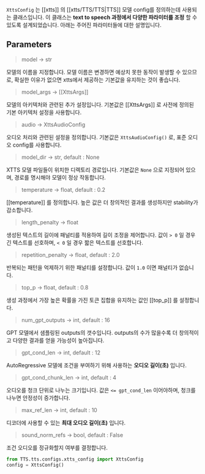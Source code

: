 
`XttsConfig` 는 [[xtts]] 의 [[xtts/TTS/TTS|TTS]] 모델 config를 정의하는데 사용되는 클래스입니다. 이 클래스는 **text to speech 과정에서 다양한 파라미터를 조정** 할 수 있도록 설계되었습니다. 아래는 주어진 파라미터들에 대한 설명입니다.

## Parameters

> model -> str

모델의 이름을 지정합니다.
모델 이름은 변경하면 예상치 못한 동작이 발생할 수 있으므로, 확실한 이유가 없으면 xtts에서 제공하는 기본값을 유지하는 것이 좋습니다.

> model_args -> [[XttsArgs]]

모델의 아키텍처와 관련된 추가 설정입니다.
기본값은 [[XttsArgs]] 로 사전에 정의된 기본 아키텍처 설정을 사용합니다.

> audio -> XttsAudioConfig

오디오 처리와 관련된 설정을 정의합니다.
기본값은 `XttsAudioConfig()` 로, 표준 오디오 config를 사용합니다.

> model_dir -> str, default : None

XTTS 모델 파일들이 위치한 디렉토리 경로입니다.
기본값은 `None` 으로 지정되어 있으며, 경로를 명시해야 모델이 정상 작동합니다.

> temperature -> float, default : 0.2

[[temperature]] 를 정의합니다. 높은 값은 더 창의적인 결과를 생성하지만 stability가 감소합니다.

> length_penalty -> float

생성된 텍스트의 길이에 패널티를 적용하여 길이 조정을 제어합니다.
값이 `> 0` 일 경우 긴 텍스트를 선호하며, `< 0` 일 경우 짧은 텍스트를 선호합니다.

> repetition_penalty -> float, default : 2.0

반복되는 패턴을 억제하기 위한 패널티를 설정합니다.
값이 `1.0` 이면 패널티가 없습니다.

> top_p -> float, default : 0.8

생성 과정에서 가장 높은 확률을 가진 토큰 집합을 유지하는 값인 [[top_p]] 를 설정합니다.

> num_gpt_outputs -> int, default : 16

GPT 모델에서 샘플링된 outputs의 갯수입니다.
outputs의 수가 많을수록 더 창의적이고 다양한 결과를 얻을 가능성이 높아집니다.

> gpt_cond_len -> int, default : 12

AutoRegressive 모델에 조건을 부여하기 위해 사용하는 **오디오 길이(초)** 입니다.

> gpt_cond_chunk_len -> int, default : 4

오디오를 청크 단위로 나누는 크기입니다. 값은 `<= gpt_cond_len` 이어야하며, 청크를 나누면 안정성이 증가합니다.

> max_ref_len -> int, default : 10

디코더에 사용할 수 있는 **최대 오디오 길이(초)** 입니다.

> sound_norm_refs -> bool, default : False

조건 오디오를 정규화할지 여부를 결정합니다.

```python
from TTS.tts.configs.xtts_config import XttsConfig
config = XttsConfig()
```


